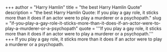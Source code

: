 +++
author = "Harry Hamlin"
title = "the best Harry Hamlin Quote"
description = "the best Harry Hamlin Quote: If you play a gay role, it sticks more than it does if an actor were to play a murderer or a psychopath."
slug = "if-you-play-a-gay-role-it-sticks-more-than-it-does-if-an-actor-were-to-play-a-murderer-or-a-psychopath"
quote = '''If you play a gay role, it sticks more than it does if an actor were to play a murderer or a psychopath.'''
+++
If you play a gay role, it sticks more than it does if an actor were to play a murderer or a psychopath.
